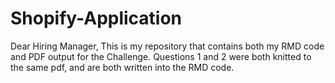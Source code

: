 # Shopify-Application
Dear Hiring Manager,
This is my repository that contains both my RMD code and PDF output for the Challenge.
Questions 1 and 2 were both knitted to the same pdf, and are both written into the RMD code.
